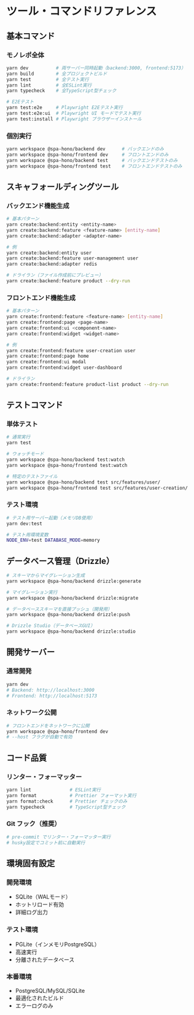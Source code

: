 # ツール・コマンドリファレンス

## 基本コマンド

### モノレポ全体
```bash
yarn dev          # 両サーバー同時起動（backend:3000, frontend:5173）
yarn build        # 全プロジェクトビルド
yarn test         # 全テスト実行
yarn lint         # 全ESLint実行
yarn typecheck    # 全TypeScript型チェック

# E2Eテスト
yarn test:e2e     # Playwright E2Eテスト実行
yarn test:e2e:ui  # Playwright UI モードでテスト実行
yarn test:install # Playwright ブラウザーインストール
```

### 個別実行
```bash
yarn workspace @spa-hono/backend dev      # バックエンドのみ
yarn workspace @spa-hono/frontend dev     # フロントエンドのみ
yarn workspace @spa-hono/backend test     # バックエンドテストのみ
yarn workspace @spa-hono/frontend test    # フロントエンドテストのみ
```

## スキャフォールディングツール

### バックエンド機能生成
```bash
# 基本パターン
yarn create:backend:entity <entity-name>
yarn create:backend:feature <feature-name> [entity-name]
yarn create:backend:adapter <adapter-name>

# 例
yarn create:backend:entity user
yarn create:backend:feature user-management user
yarn create:backend:adapter redis

# ドライラン（ファイル作成前にプレビュー）
yarn create:backend:feature product --dry-run
```

### フロントエンド機能生成
```bash
# 基本パターン
yarn create:frontend:feature <feature-name> [entity-name]
yarn create:frontend:page <page-name>
yarn create:frontend:ui <component-name>
yarn create:frontend:widget <widget-name>

# 例
yarn create:frontend:feature user-creation user
yarn create:frontend:page home
yarn create:frontend:ui modal
yarn create:frontend:widget user-dashboard

# ドライラン
yarn create:frontend:feature product-list product --dry-run
```

## テストコマンド

### 単体テスト
```bash
# 通常実行
yarn test

# ウォッチモード
yarn workspace @spa-hono/backend test:watch
yarn workspace @spa-hono/frontend test:watch

# 特定のテストファイル
yarn workspace @spa-hono/backend test src/features/user/
yarn workspace @spa-hono/frontend test src/features/user-creation/
```

### テスト環境
```bash
# テスト用サーバー起動（メモリDB使用）
yarn dev:test

# テスト用環境変数
NODE_ENV=test DATABASE_MODE=memory
```

## データベース管理（Drizzle）

```bash
# スキーマからマイグレーション生成
yarn workspace @spa-hono/backend drizzle:generate

# マイグレーション実行
yarn workspace @spa-hono/backend drizzle:migrate

# データベーススキーマを直接プッシュ（開発用）
yarn workspace @spa-hono/backend drizzle:push

# Drizzle Studio（データベースGUI）
yarn workspace @spa-hono/backend drizzle:studio
```

## 開発サーバー

### 通常開発
```bash
yarn dev
# Backend: http://localhost:3000
# Frontend: http://localhost:5173
```

### ネットワーク公開
```bash
# フロントエンドをネットワークに公開
yarn workspace @spa-hono/frontend dev
# --host フラグが自動で有効
```

## コード品質

### リンター・フォーマッター
```bash
yarn lint              # ESLint実行
yarn format            # Prettier フォーマット実行
yarn format:check      # Prettier チェックのみ
yarn typecheck         # TypeScript型チェック
```

### Git フック（推奨）
```bash
# pre-commit でリンター・フォーマッター実行
# husky設定でコミット前に自動実行
```

## 環境固有設定

### 開発環境
- SQLite（WALモード）
- ホットリロード有効
- 詳細ログ出力

### テスト環境
- PGLite（インメモリPostgreSQL）
- 高速実行
- 分離されたデータベース

### 本番環境
- PostgreSQL/MySQL/SQLite
- 最適化されたビルド
- エラーログのみ